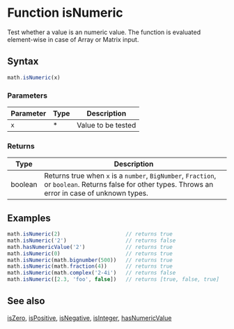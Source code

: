 <!-- Note: This file is automatically generated from source code comments. Changes made in this file will be overridden. -->
# Function isNumeric
Test whether a value is an numeric value.
The function is evaluated element-wise in case of Array or Matrix input.
## Syntax
```js
math.isNumeric(x)
```
### Parameters
Parameter | Type | Description
--------- | ---- | -----------
`x` | * | Value to be tested
### Returns
Type | Description
---- | -----------
boolean | Returns true when `x` is a `number`, `BigNumber`, `Fraction`, or `boolean`. Returns false for other types. Throws an error in case of unknown types.
## Examples
```js
math.isNumeric(2)                     // returns true
math.isNumeric('2')                   // returns false
math.hasNumericValue('2')             // returns true
math.isNumeric(0)                     // returns true
math.isNumeric(math.bignumber(500))   // returns true
math.isNumeric(math.fraction(4))      // returns true
math.isNumeric(math.complex('2-4i')   // returns false
math.isNumeric([2.3, 'foo', false])   // returns [true, false, true]
```
## See also
[isZero](isZero.md),
[isPositive](isPositive.md),
[isNegative](isNegative.md),
[isInteger](isInteger.md),
[hasNumericValue](hasNumericValue.md)
